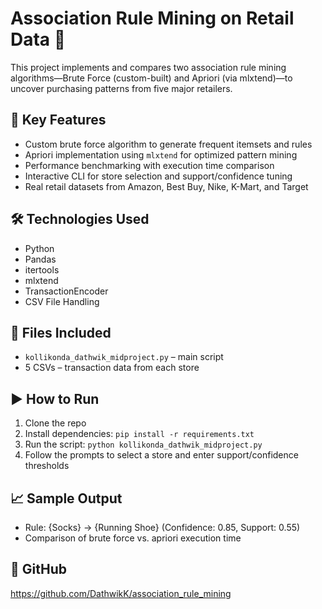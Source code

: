 # Association Rule Mining on Retail Data 🛒

This project implements and compares two association rule mining algorithms—Brute Force (custom-built) and Apriori (via mlxtend)—to uncover purchasing patterns from five major retailers.

## 🧠 Key Features
- Custom brute force algorithm to generate frequent itemsets and rules
- Apriori implementation using `mlxtend` for optimized pattern mining
- Performance benchmarking with execution time comparison
- Interactive CLI for store selection and support/confidence tuning
- Real retail datasets from Amazon, Best Buy, Nike, K-Mart, and Target

## 🛠️ Technologies Used
- Python
- Pandas
- itertools
- mlxtend
- TransactionEncoder
- CSV File Handling

## 📂 Files Included
- `kollikonda_dathwik_midproject.py` – main script
- 5 CSVs – transaction data from each store

## ▶️ How to Run
1. Clone the repo
2. Install dependencies: `pip install -r requirements.txt`
3. Run the script: `python kollikonda_dathwik_midproject.py`
4. Follow the prompts to select a store and enter support/confidence thresholds

## 📈 Sample Output
- Rule: {Socks} → {Running Shoe} (Confidence: 0.85, Support: 0.55)
- Comparison of brute force vs. apriori execution time

## 🔗 GitHub
https://github.com/DathwikK/association_rule_mining
